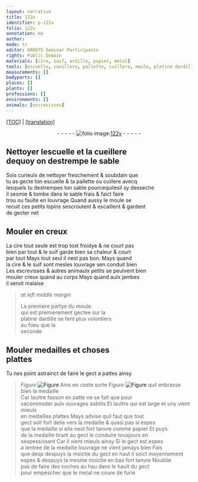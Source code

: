 ```yaml
---
layout: narrative
title: 122v
identifier: p-122v
folio: 122v
annotation: no
author:
mode: tc
editor: GR8975 Seminar Participants
rights: Public Domain
materials: [cire, suif, ardille, papier, metal]
tools: [escuelle, cueillere, pallette, cuillere, moule, platine dardille]
measurements: []
bodyparts: []
places: []
plants: []
professions: []
environments: []
animals: [escrevisses]
---
```


<p><a href="{{ site.baseurl }}/diplomatic/">[TOC]</a> | <a href="{{ site.baseurl }}/texts/p-122v_tl/" target="_blank">[translation]</a></p><div class="folio" align="center">- - - - - <a href="http://gallica.bnf.fr/ark:/12148/btv1b10500001g/f250.item.r=" target="_blank"><img src="https://cu-mkp.github.io/2017-workshop-edition/assets/photo-icon.png" alt="folio image: " style="display:inline-block; margin-bottom:-3px;"/>122v</a> - - - - - </div>  
  

## Nettoyer l<span class="tl">escuelle</span> et la <span class="tl">cueillere</span><br/> dequoy on destrempe le sable

 
Sois curieulx de nettoyer freschement & soubdain que<br/> tu as gecte ton <span class="tl">escuelle</span> & ta <span class="tl">pallette</span> ou <span class="tl">cuillere</span> avecq<br/> lesquels tu destrempes ton sable pourcequ<span class="del">il</span>esil sy desseche<br/> il sesmie & tombe dans le sable frais & faict faire<br/> trou ou faulte en louvrage Quand aussy le <span class="tl">moule</span> se<br/> recuit ces petits lopins sescroutent & escaillent & gardent<br/> de gecter net

 
  

## Mouler en creux

 
La <span class="m">cire</span> tout seule est trop tost froidye & ne court pas<br/> bien par tout & le <span class="m">suif</span> garde bien sa chaleur & court<br/> par tout Mays tout seul il nest pas bon. Mays quand<br/> la <span class="m">cire</span> & le <span class="m">suif</span> sont mesles louvrage sen conduit bien<br/> Les <span class="al">escrevisses</span> & autres animaulx petits se peulvent bien<br/> mouler creux quand au corps Mays quand aulx jambes<br/> il seroit malaise
 
> *at left middle margin*
> 
> 
>   La premiere partye du <span class="tl">moule</span><br/> qui est premierem<span class="exp">ent</span> gectee sur la<br/> <span class="tl">platine d<span class="m">ardille</span></span> se fent plus volontiers<br/> au foeu que la<br/> seconde
 
 
  

## Mouler medailles et choses<br/> plattes

 
Tu nes point astrainct de faire le gect a pattes ainsy<br/> 
> *Figure*
> <a href="https://drive.google.com/open?id=0B9-oNrvWdlO5aTlRdkx2eVdtZXM" target="_blank"><img src="https://cu-mkp.github.io/GR8975-edition/assets/photo-icon.png" alt="Figure" style="display:inline-block; margin-bottom:-3px;"/></a>
 Ains en ceste sorte 
> *Figure*
> <a href="https://drive.google.com/open?id=0B9-oNrvWdlO5WFBpaEV5Ti1hRUU" target="_blank"><img src="https://cu-mkp.github.io/GR8975-edition/assets/photo-icon.png" alt="Figure" style="display:inline-block; margin-bottom:-3px;"/></a>
 quil enbrasse bien la medaille<br/> Car laultre fasson en patte ne se fait que pour<br/> sacommoder aulx ouvrages subtils Et laultre <span class="add">qui est large et uny</span> vient mieulx<br/> en medailles plattes Mays advise quil faut que tout<br/> gect soit fort delie vers la medaille & quasi pas si espes<br/> que la medaille si elle nest fort tanvre co<span class="exp">mm</span>e <span class="m">papier</span> Et puys<br/> de la medaille tirant au gect le conduire tousjours en<br/> sespessissant Car il vient mieulx ainsy Si le gect est espes<br/> a lentree de la medaille louvrage ne vient jamays bien Fais<br/> que <span class="del">desp</span> despuys la moictie du gect en haut il soict moyen<span class="exp">nement</span><br/> espes & despuys la mesme moictie en bas fort tanvre Noublie<br/> pas de faire des coches <span class="del">au hau</span> dans le hault du gect<br/> pour empescher que le <span class="m">metal</span> ne coure de furie
 
